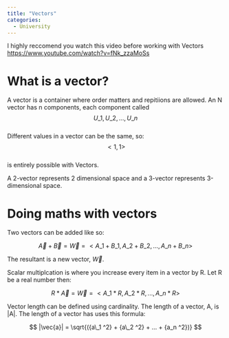 ```yaml
---
title: "Vectors"
categories:
  - University
---
```


I highly reccomend you watch this video before working with Vectors
https://www.youtube.com/watch?v=fNk_zzaMoSs

# What is a vector?
A vector is a container where order matters and repitiions are allowed.
An N vector has n components, each component called <br>
$$U\_1, U\_2, ... , U\_n$$ <br>
Different values in a vector can be the same, so: <br>
$$<1, 1>$$ <br>
is entirely possible with Vectors.

A 2-vector represents 2 dimensional space and a 3-vector represents 3-dimensional space.

# Doing maths with vectors

Two vectors can be added like so:

$$ \vec{A} + \vec{B} = \vec{W} = <A\_1 + B\_1, A\_2 + B\_2, ... , A\_n + B\_n>$$

The resultant is a new vector, $\vec{W}$.

Scalar multiplcation is where you increase every item in a vector by R.
Let R be a real number then:

$$ R * \vec{A} = \vec{W} = <A\_1 * R, A\_2 * R, ... , A\_n * R>$$

Vector length can be defined using cardinality. The length of a vector, A, is |A|. 
The length of a vector has uses this formula:

$$ |\vec{a}| = \sqrt{({a\_1  ^2} + {a\_2  ^2} + ... + {a_n  ^2})} $$

